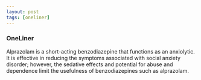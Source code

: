 ```yaml
---
layout: post
tags: [oneliner]
---
```



### OneLiner

Alprazolam is a short-acting benzodiazepine that functions as an anxiolytic. It is effective in reducing the symptoms associated with social anxiety disorder; however, the sedative effects and potential for abuse and dependence limit the usefulness of benzodiazepines such as alprazolam.
